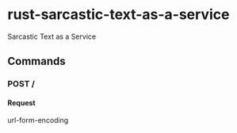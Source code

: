 # rust-sarcastic-text-as-a-service
Sarcastic Text as a Service

## Commands

### POST /

#### Request

url-form-encoding
